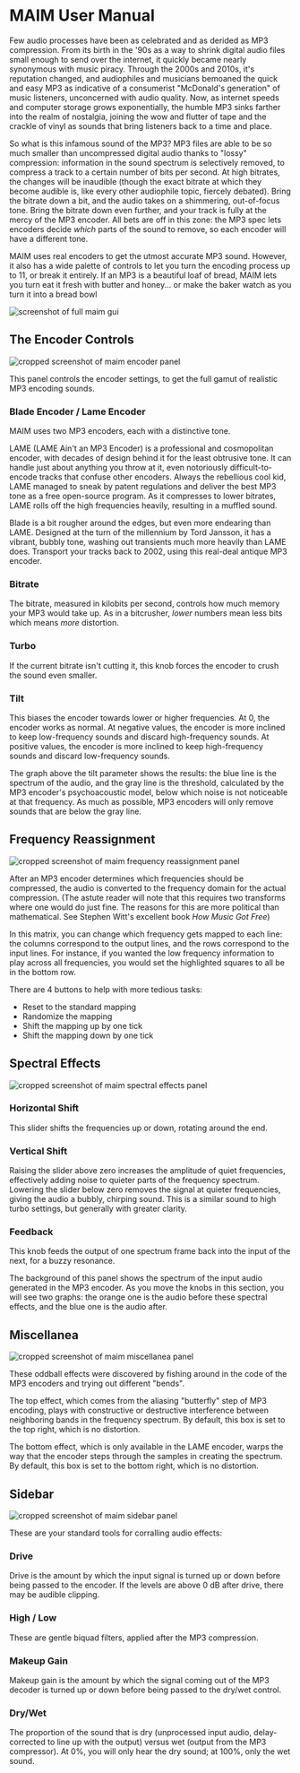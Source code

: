 # MAIM User Manual

Few audio processes have been as celebrated and as derided as MP3 compression. From its birth in the '90s as a way to
shrink digital audio files small enough to send over the internet, it quickly became nearly synonymous with music
piracy. Through the 2000s and 2010s, it's reputation changed, and audiophiles and musicians bemoaned the quick and easy MP3
as indicative of a consumerist "McDonald's generation" of music listeners, unconcerned with audio quality. Now, as 
internet speeds and computer storage grows exponentially, the humble MP3 sinks farther into the realm of nostalgia,
joining the wow and flutter of tape and the crackle of vinyl as sounds that bring listeners back to a time and place. 

So what is this infamous sound of the MP3? MP3 files are able to be so much smaller than uncompressed digital audio 
thanks to "lossy" compression: information in the sound spectrum is selectively removed, to compress a track to a
certain number of bits per second. At high bitrates, the changes will be inaudible (though the exact bitrate at which
they become audible is, like every other audiophile topic, fiercely debated). Bring the bitrate down a bit, and the
audio takes on a shimmering, out-of-focus tone. Bring the bitrate down even further, and your track is fully at the
mercy of the MP3 encoder. All bets are off in this zone: the MP3 spec lets encoders decide *which* parts of the sound
to remove, so each encoder will have a different tone.

MAIM uses real encoders to get the utmost accurate MP3 sound. However, it also has a wide palette of controls to let you
turn the encoding process up to 11, or break it entirely. If an MP3 is a beautiful loaf of bread, MAIM lets you turn eat
it fresh with butter and honey... or make the baker watch as you turn it into a bread bowl

<img src="images/maimgui.png" alt="screenshot of full maim gui">

## The Encoder Controls

<img src="images/maimencoderpanel.png" alt="cropped screenshot of maim encoder panel">

This panel controls the encoder settings, to get the full gamut of realistic MP3 encoding sounds.

### Blade Encoder / Lame Encoder

MAIM uses two MP3 encoders, each with a distinctive tone.

LAME (LAME Ain't an MP3 Encoder) is a professional and cosmopolitan encoder, with decades of design behind it for the 
least obtrusive tone. It can handle just about anything you throw at it, even notoriously difficult-to-encode tracks 
that confuse other encoders. Always the rebellious cool kid, LAME managed to sneak by patent regulations and deliver the 
best MP3 tone as a free open-source program. As it compresses to lower bitrates, LAME rolls off the high frequencies 
heavily, resulting in a muffled sound. 

Blade is a bit rougher around the edges, but even more endearing than LAME. Designed at the turn of the millennium by 
Tord Jansson, it has a vibrant, bubbly tone, washing out transients much more heavily than LAME does. Transport your 
tracks back to 2002, using this real-deal antique MP3 encoder. 

### Bitrate

The bitrate, measured in kilobits per second, controls how much memory your MP3 would take up. As in a bitcrusher, *lower*
numbers mean less bits which means *more* distortion.

### Turbo

If the current bitrate isn't cutting it, this knob forces the encoder to crush the sound even smaller.

### Tilt

This biases the encoder towards lower or higher frequencies. At 0, the encoder works as normal. At negative values, the
encoder is more inclined to keep low-frequency sounds and discard high-frequency sounds. 
At positive values, the encoder is more inclined to keep high-frequency sounds and discard low-frequency sounds. 

The graph above the tilt parameter shows the results: the blue line is the spectrum of the audio, and the gray line is
the threshold, calculated by the MP3 encoder's psychoacoustic model, below which noise is not noticeable at that 
frequency. As much as possible, MP3 encoders will only remove sounds that are below the gray line.

## Frequency Reassignment

<img src="images/maimreassignment.png" alt="cropped screenshot of maim frequency reassignment panel">

After an MP3 encoder determines which frequencies should be compressed, the audio is converted to the frequency domain
for the actual compression. (The astute reader will note that this requires two transforms where one would do just
fine. The reasons for this are more political than mathematical. See Stephen Witt's excellent book *How Music Got Free*)
 
In this matrix, you can change which frequency gets mapped to each line: the columns correspond to the output lines,
and the rows correspond to the input lines. For instance, if you wanted the low frequency information to play across all
frequencies, you would set the highlighted squares to all be in the bottom row.

There are 4 buttons to help with more tedious tasks:

- Reset to the standard mapping
- Randomize the mapping
- Shift the mapping up by one tick
- Shift the mapping down by one tick

## Spectral Effects

<img src="images/maimspectral.png" alt="cropped screenshot of maim spectral effects panel">

### Horizontal Shift

This slider shifts the frequencies up or down, rotating around the end.

### Vertical Shift

Raising the slider above zero increases the amplitude of quiet frequencies, effectively adding noise to quieter parts of the 
frequency spectrum. Lowering the slider below zero removes the signal at quieter frequencies, giving the audio a bubbly,
chirping sound. This is a similar sound to high turbo settings, but generally with greater clarity.

### Feedback

This knob feeds the output of one spectrum frame back into the input of the next, for a buzzy resonance.

The background of this panel shows the spectrum of the input audio generated in the MP3 encoder. As you move the knobs
in this section, you will see two graphs: the orange one is the audio before these spectral effects, and the blue one is
the audio after.

## Miscellanea

<img src="images/maimmisc.png" alt="cropped screenshot of maim miscellanea panel">

These oddball effects were discovered by fishing around in the code of the MP3 encoders and trying out different "bends".

The top effect, which comes from the aliasing "butterfly" step of MP3 encoding, plays with constructive or destructive 
interference between neighboring bands in the frequency spectrum. By default, this box is set to the top right, which
is no distortion.

The bottom effect, which is only available in the LAME encoder, warps the way that the encoder steps through the samples
in creating the spectrum. By default, this box is set to the bottom right, which is no distortion.

## Sidebar

<img src="images/maimpost.png" alt="cropped screenshot of maim sidebar panel">

These are your standard tools for corralling audio effects:

### Drive

Drive is the amount by which the input signal is turned up or down before being passed to the encoder. If the levels are
above 0 dB after drive, there may be audible clipping. 

### High / Low

These are gentle biquad filters, applied after the MP3 compression.

### Makeup Gain

Makeup gain is the amount by which the signal coming out of the MP3 decoder is turned up or down before being passed to
the dry/wet control.

### Dry/Wet

The proportion of the sound that is dry (unprocessed input audio, delay-corrected to line up with the output) versus wet
(output from the MP3 compressor). At 0%, you will only hear the dry sound; at 100%, only the wet sound.